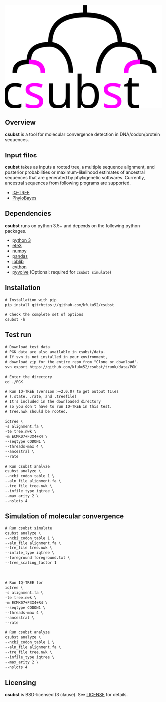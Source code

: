 ![](logo/logo_csubst.svg)

## Overview
**csubst** is a tool for molecular convergence detection in DNA/codon/protein sequences.

## Input files
**csubst** takes as inputs a rooted tree, a multiple sequence alignment, and posterior probabilities or maximum-likelihood estimates of ancestral sequences that are generated by phylogenetic softwares. Currently, ancestral sequences from following programs are supported.
* [IQ-TREE](http://www.iqtree.org/)
* [PhyloBayes](http://www.atgc-montpellier.fr/phylobayes/)

## Dependencies
**csubst** runs on python 3.5+ and depends on the following python packages.
* [python 3](https://www.python.org/)
* [ete3](https://github.com/etetoolkit/ete)
* [numpy](https://github.com/numpy/numpy)
* [pandas](https://github.com/pandas-dev/pandas)
* [joblib](https://github.com/joblib/joblib)
* [cython](https://cython.org/)
* [pyvolve](https://github.com/sjspielman/pyvolve) (Optional: required for `csubst simulate`)

## Installation
```
# Installation with pip
pip install git+https://github.com/kfuku52/csubst

# Check the complete set of options
csubst -h 
```

## Test run
```
# Download test data
# PGK data are also available in csubst/data.
# If svn is not installed in your environment, 
# download zip for the entire repo from "Clone or download". 
svn export https://github.com/kfuku52/csubst/trunk/data/PGK

# Enter the directory
cd ./PGK

# Run IQ-TREE (version >=2.0.0) to get output files 
# (.state, .rate, and .treefile)
# It's included in the downloaded directory 
# so you don't have to run IQ-TREE in this test.
# tree.nwk should be rooted.

iqtree \
-s alignment.fa \
-te tree.nwk \
-m ECMK07+F3X4+R4 \
--seqtype CODON1 \
--threads-max 4 \
--ancestral \
--rate

# Run csubst analyze
csubst analyze \
--ncbi_codon_table 1 \
--aln_file alignment.fa \
--tre_file tree.nwk \
--infile_type iqtree \
--max_arity 2 \
--nslots 4
```
## Simulation of molecular convergence
```
# Run csubst simulate
csubst analyze \
--ncbi_codon_table 1 \
--aln_file alignment.fa \
--tre_file tree.nwk \
--infile_type iqtree \
--foreground foreground.txt \
--tree_scaling_factor 1



# Run IQ-TREE for 
iqtree \
-s alignment.fa \
-te tree.nwk \
-m ECMK07+F3X4+R4 \
--seqtype CODON1 \
--threads-max 4 \
--ancestral \
--rate

# Run csubst analyze
csubst analyze \
--ncbi_codon_table 1 \
--aln_file alignment.fa \
--tre_file tree.nwk \
--infile_type iqtree \
--max_arity 2 \
--nslots 4

```


## Licensing
**csubst** is BSD-licensed (3 clause). See [LICENSE](LICENSE) for details.
